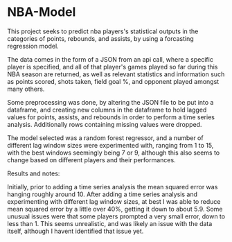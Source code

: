 # NBA-Model
This project seeks to predict nba players's statistical outputs in the categories of points, rebounds, and assists, by using a forcasting regression model. 

The data comes in the form of a JSON from an api call, where a specific player is specified, and all of that player's games played so far during this NBA season are returned, as well as relevant statistics and information such as points scored, shots taken, field goal %, and opponent played amongst many others. 

Some preprocessing was done, by altering the JSON file to be put into a dataframe, and creating new columns in the dataframe to hold lagged values for points, assists, and rebounds in order to perform a time series analysis. Additionally rows containing missing values were dropped. 

The model selected was a random forest regressor, and a number of different lag window sizes were experimented with, ranging from 1 to 15, with the best windows seemingly being 7 or 9, although this also seems to change based on different players and their performances. 

Results and notes: 

Initially, prior to adding a time series analysis the mean squared error was hanging roughly around 10. After adding a time series analysis and experimenting with different lag window sizes, at best I was able to reduce mean squared error by a little over 40%, getting it down to about 5.9. Some unusual issues were that some players prompted a very small error, down to less than 1. This seems unrealistic, and was likely an issue with the data itself, although I havent identified that issue yet. 
